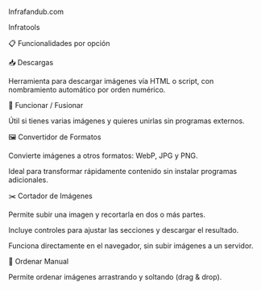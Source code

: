 Infrafandub.com

Infratools

📋 Funcionalidades por opción

📥 Descargas

Herramienta para descargar imágenes vía HTML o script, con nombramiento automático por orden numérico.

🔄 Funcionar / Fusionar

Útil si tienes varias imágenes y quieres unirlas sin programas externos.

🖼️ Convertidor de Formatos

Convierte imágenes a otros formatos: WebP, JPG y PNG.

Ideal para transformar rápidamente contenido sin instalar programas adicionales.

✂️ Cortador de Imágenes

Permite subir una imagen y recortarla en dos o más partes.

Incluye controles para ajustar las secciones y descargar el resultado.

Funciona directamente en el navegador, sin subir imágenes a un servidor.

📝 Ordenar Manual

Permite ordenar imágenes arrastrando y soltando (drag & drop).
